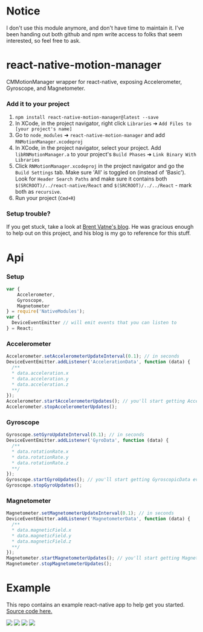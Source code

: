 # Notice

I don't use this module anymore, and don't have time to maintain it. I've been handing out both github and npm write access to folks that seem interested, so feel free to ask.

# react-native-motion-manager

CMMotionManager wrapper for react-native, exposing Accelerometer, Gyroscope, and Magnetometer.

### Add it to your project

1. `npm install react-native-motion-manager@latest --save`
2. In XCode, in the project navigator, right click `Libraries` ➜ `Add Files to [your project's name]`
3. Go to `node_modules` ➜ `react-native-motion-manager` and add `RNMotionManager.xcodeproj`
4. In XCode, in the project navigator, select your project. Add `libRNMotionManager.a` to your project's `Build Phases` ➜ `Link Binary With Libraries`
5. Click `RNMotionManager.xcodeproj` in the project navigator and go the `Build Settings` tab. Make sure 'All' is toggled on (instead of 'Basic'). Look for `Header Search Paths` and make sure it contains both `$(SRCROOT)/../react-native/React` and `$(SRCROOT)/../../React` - mark both as `recursive`.
5. Run your project (`Cmd+R`)

### Setup trouble?

If you get stuck, take a look at [Brent Vatne's blog](http://brentvatne.ca/packaging-react-native-component/). He was gracious enough to help out on this project, and his blog is my go to reference for this stuff.

# Api

### Setup
```js
var {
    Accelerometer,
    Gyroscope,
    Magnetometer
} = require('NativeModules');
var {
  DeviceEventEmitter // will emit events that you can listen to
} = React;
```


### Accelerometer
```js
Accelerometer.setAccelerometerUpdateInterval(0.1); // in seconds
DeviceEventEmitter.addListener('AccelerationData', function (data) {
  /**
  * data.acceleration.x
  * data.acceleration.y
  * data.acceleration.z
  **/
});
Accelerometer.startAccelerometerUpdates(); // you'll start getting AccelerationData events above
Accelerometer.stopAccelerometerUpdates();
```

### Gyroscope
```js
Gyroscope.setGyroUpdateInterval(0.1); // in seconds
DeviceEventEmitter.addListener('GyroData', function (data) {
  /**
  * data.rotationRate.x
  * data.rotationRate.y
  * data.rotationRate.z
  **/
});
Gyroscope.startGyroUpdates(); // you'll start getting GyroscopicData events above
Gyroscope.stopGyroUpdates();
```

### Magnetometer
```js
Magnetometer.setMagnetometerUpdateInterval(0.1); // in seconds
DeviceEventEmitter.addListener('MagnetometerData', function (data) {
  /**
  * data.magneticField.x
  * data.magneticField.y
  * data.magneticField.z
  **/
});
Magnetometer.startMagnetometerUpdates(); // you'll start getting MagnetomerData events above
Magnetometer.stopMagnetometerUpdates();
```

# Example

This repo contains an example react-native app to help get you started. [Source code here.](https://github.com/pwmckenna/react-native-motion-manager/tree/master/Example/MotionExample)

![](http://pwmckenna.com/react-native-motion-manager/motion.png)
![](http://pwmckenna.com/react-native-motion-manager/accelerometer.png)
![](http://pwmckenna.com/react-native-motion-manager/gyroscope.png)
![](http://pwmckenna.com/react-native-motion-manager/magnetometer.png)
